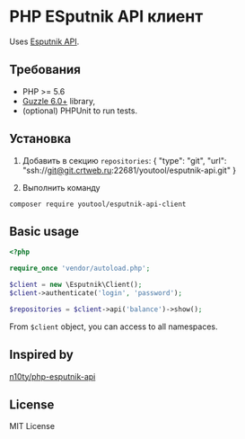 # PHP ESputnik API клиент

Uses [Esputnik API](https://esputnik.com.ua/api/index.html).


## Требования

* PHP >= 5.6
* [Guzzle 6.0+](https://github.com/guzzle/guzzle) library,
* (optional) PHPUnit to run tests.

## Установка
1. Добавить в секцию ``repositories``:
{
    "type": "git",
    "url": "ssh://git@git.crtweb.ru:22681/youtool/esputnik-api.git"
}

2. Выполнить команду 

```
composer require youtool/esputnik-api-client
```


## Basic usage

```php
<?php

require_once 'vendor/autoload.php';

$client = new \Esputnik\Client();
$client->authenticate('login', 'password');

$repositories = $client->api('balance')->show();
```

From `$client` object, you can access to all namespaces.

## Inspired by

[n10ty/php-esputnik-api](https://github.com/n10ty/php-esputnik-api)

## License

MIT License
